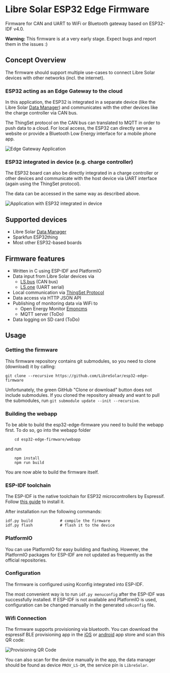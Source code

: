 # Libre Solar ESP32 Edge Firmware

Firmware for CAN and UART to WiFi or Bluetooth gateway based on ESP32-IDF v4.0.

**Warning:** This firmware is at a very early stage. Expect bugs and report them in the issues :)

## Concept Overview

The firmware should support multiple use-cases to connect Libre Solar devices with other networks (incl. the internet).

### ESP32 acting as an Edge Gateway to the cloud

In this application, the ESP32 is integrated in a separate device (like the Libre Solar [Data Manager](https://github.com/LibreSolar/data-manager)) and communicates with the other devices like the charge controller via CAN bus.

The ThingSet protocol on the CAN bus can translated to MQTT in order to push data to a cloud. For local access, the ESP32 can directly serve a website or provide a Bluetooth Low Energy interface for a mobile phone app.

![Edge Gateway Application](docs/esp32-edge-gateway.svg)

### ESP32 integrated in device (e.g. charge controller)

The ESP32 board can also be directly integrated in a charge controller or other devices and communicate with the host device via UART interface (again using the ThingSet protocol).

The data can be accessed in the same way as described above.

![Application with ESP32 integrated in device](docs/esp32-integrated.svg)

## Supported devices

- Libre Solar [Data Manager](https://github.com/LibreSolar/data-manager)
- Sparkfun ESP32thing
- Most other ESP32-based boards

## Firmware features

- Written in C using ESP-IDF and PlatformIO
- Data input from Libre Solar devices via
    - [LS.bus](https://libre.solar/docs/ls_bus/) (CAN bus)
    - [LS.one](https://libre.solar/docs/ls_one/) (UART serial)
- Local communication via [ThingSet Protocol](http://libre.solar/thingset/)
- Data access via HTTP JSON API
- Publishing of monitoring data via WiFi to
    - Open Energy Monitor [Emoncms](https://emoncms.org/)
    - MQTT server (ToDo)
- Data logging on SD card (ToDo)

## Usage

### Getting the firmware

This firmware repository contains git submodules, so you need to clone (download) it by calling:

```
git clone --recursive https://github.com/LibreSolar/esp32-edge-firmware
```

Unfortunately, the green GitHub "Clone or download" button does not include submodules. If you cloned the repository already and want to pull the submodules, run `git submodule update --init --recursive`.


### Building the webapp

To be able to build the esp32-edge-firmware you need to build the webapp first.
To do so, go into the webapp folder

```
    cd esp32-edge-firmware/webapp
```
and run

```
    npm install
    npm run build
```

You are now able to build the firmware itself.

### ESP-IDF toolchain

The ESP-IDF is the native toolchain for ESP32 microcontrollers by Espressif. Follow [this guide](https://docs.espressif.com/projects/esp-idf/en/latest/get-started/index.html#) to install it.

After installation run the following commands:

    idf.py build            # compile the firmware
    idf.py flash            # flash it to the device

### PlatformIO

You can use PlatformIO for easy building and flashing. However, the PlatformIO packages for ESP-IDF are not updated as frequently as the official repositories.

### Configuration

The firmware is configured using Kconfig integrated into ESP-IDF.

The most convenient way is to run `idf.py menuconfig` after the ESP-IDF was successfully installed. If ESP-IDF is not available and PlatformIO is used, configuration can be changed manually in the generated `sdkconfig` file.

### Wifi Connection

The firmware supports provisioning via bluetooth. You can download the espressif BLE provisioning app in the [iOS](https://apps.apple.com/in/app/esp-ble-provisioning/id1473590141) or [android](https://play.google.com/store/apps/details?id=com.espressif.provble) app store and scan this QR code:

![Provisioning QR Code](docs/qrcode.svg)

You can also scan for the device manually in the app, the data manager should be found as device `PROV_LS-DM`, the service pin is `LibreSolar`.
